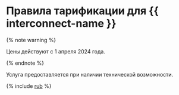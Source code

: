 # Правила тарификации для {{ interconnect-name }}

{% note warning %}

Цены действуют с 1 апреля 2024 года.

{% endnote %}

Услуга предоставляется при наличии технической возможности. 


{% include [rub](../_pricing/interconnect/rub.md) %}



